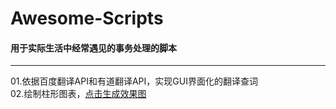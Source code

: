 ﻿# Awesome-Scripts

#### 用于实际生活中经常遇见的事务处理的脚本

------
01.依据百度翻译API和有道翻译API，实现GUI界面化的翻译查词  
02.绘制柱形图表，[点击生成效果图](https://github.com/fountainhead-gq/ArticleCatalog/blob/master/Awesome-Scripts/outgoings_detial.png)
